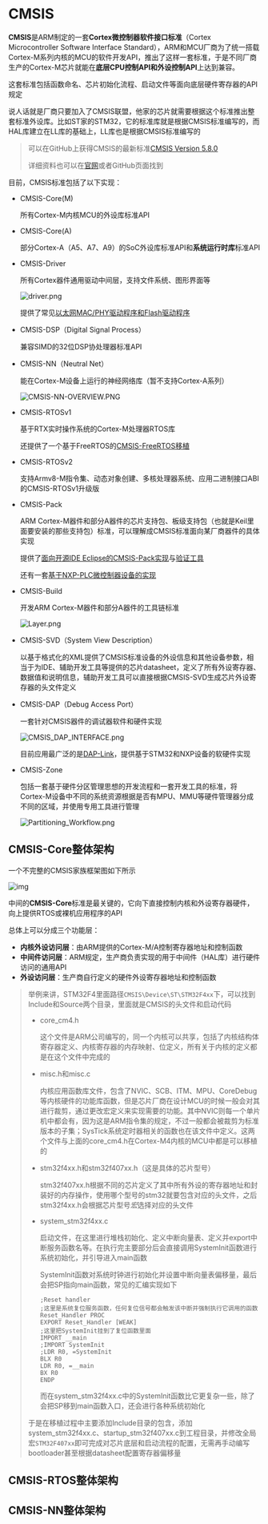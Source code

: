 # CMSIS

**CMSIS**是ARM制定的一套**Cortex微控制器软件接口标准**（Cortex Microcontroller Software Interface Standard），ARM和MCU厂商为了统一搭载Cortex-M系列内核的MCU的软件开发API，推出了这样一套标准，于是不同厂商生产的Cortex-M芯片就能在**底层CPU控制API和外设控制API**上达到兼容。

这套标准包括函数命名、芯片初始化流程、启动文件等面向底层硬件寄存器的API规定

说人话就是厂商只要加入了CMSIS联盟，他家的芯片就需要根据这个标准推出整套标准外设库。比如ST家的STM32，它的标准库就是根据CMSIS标准编写的，而HAL库建立在LL库的基础上，LL库也是根据CMSIS标准编写的

> 可以在GitHub上获得CMSIS的最新标准[CMSIS Version 5.8.0](https://github.com/ARM-software/CMSIS_5)
>
> 详细资料也可以在[官网](https://arm-software.github.io/CMSIS_5/General/html/index.html)或者GitHub页面找到

目前，CMSIS标准包括了以下实现：

* CMSIS-Core(M)

  所有Cortex-M内核MCU的外设库标准API

* CMSIS-Core(A)

  部分Cortex-A（A5、A7、A9）的SoC外设库标准API和**系统运行时库**标准API

* CMSIS-Driver

  所有Cortex器件通用驱动中间层，支持文件系统、图形界面等

  ![driver.png](CMSIS简介.assets/driver.png)

  提供了常见[以太网MAC/PHY驱动程序和Flash驱动程序](https://github.com/arm-software/CMSIS-Driver)

* CMSIS-DSP（Digital Signal Process）

  兼容SIMD的32位DSP协处理器标准API

* CMSIS-NN（Neutral Net）

  能在Cortex-M设备上运行的神经网络库（暂不支持Cortex-A系列）

  ![CMSIS-NN-OVERVIEW.PNG](CMSIS简介.assets/CMSIS-NN-OVERVIEW.PNG)

* CMSIS-RTOSv1

  基于RTX实时操作系统的Cortex-M处理器RTOS库

  还提供了一个基于FreeRTOS的[CMSIS-FreeRTOS移植](https://github.com/arm-software/CMSIS-FreeRTOS)

* CMSIS-RTOSv2

  支持Armv8-M指令集、动态对象创建、多核处理器系统、应用二进制接口ABI的CMSIS-RTOSv1升级版

* CMSIS-Pack

  ARM Cortex-M器件和部分A器件的芯片支持包、板级支持包（也就是Keil里面要安装的那些支持包）标准，可以理解成CMSIS标准面向某厂商器件的具体实现

  提供了[面向开源IDE Eclipse的CMSIS-Pack实现](https://github.com/ARM-software/cmsis-pack-eclipse)与[验证工具](https://github.com/ARM-software/CMSIS-Driver_Validation)

  还有一套[基于NXP-PLC微控制器设备的实现](https://github.com/ARM-software/NXP_LPC)

* CMSIS-Build

  开发ARM Cortex-M器件和部分A器件的工具链标准

  ![Layer.png](CMSIS简介.assets/Layer.png)

* CMSIS-SVD（System View Description）

  以基于格式化的XML提供了CMSIS标准设备的外设信息和其他设备参数，相当于为IDE、辅助开发工具等提供的芯片datasheet，定义了所有外设寄存器、数据值和说明信息，辅助开发工具可以直接根据CMSIS-SVD生成芯片外设寄存器的头文件定义 

* CMSIS-DAP（Debug Access Port）

  一套针对CMSIS器件的调试器软件和硬件实现

  ![CMSIS_DAP_INTERFACE.png](CMSIS简介.assets/CMSIS_DAP_INTERFACE.png)

  目前应用最广泛的是[DAP-Link](https://github.com/ARMmbed/DAPLink)，提供基于STM32和NXP设备的软硬件实现

* CMSIS-Zone

  包括一套基于硬件分区管理思想的开发流程和一套开发工具的标准，将Cortex-M设备中不同的系统资源根据是否有MPU、MMU等硬件管理器分成不同的区域，并使用专用工具进行管理

  ![Partitioning_Workflow.png](CMSIS简介.assets/Partitioning_Workflow.png)

## CMSIS-Core整体架构

一个不完整的CMSIS家族框架图如下所示

![img](CMSIS简介.assets/295752.jpg)

中间的**CMSIS-Core**标准是最关键的，它向下直接控制内核和外设寄存器硬件，向上提供RTOS或裸机应用程序的API

总体上可以分成三个功能层：

* **内核外设访问层**：由ARM提供的Cortex-M/A控制寄存器地址和控制函数
* **中间件访问层**：ARM规定，生产商负责实现的用于中间件（HAL库）进行硬件访问的通用API
* **外设访问层**：生产商自行定义的硬件外设寄存器地址和控制函数

> 举例来讲，STM32F4里面路径`CMSIS\Device\ST\STM32F4xx`下，可以找到Include和Source两个目录，里面就是CMSIS的头文件和启动代码
>
> * core_cm4.h
>
>   这个文件是ARM公司编写的，同一个内核可以共享，包括了内核结构体寄存器定义、内核寄存器的内存映射、位定义，所有关于内核的定义都是在这个文件中完成的
>
> * misc.h和misc.c
>
>   内核应用函数库文件，包含了NVIC、SCB、ITM、MPU、CoreDebug等内核硬件的功能库函数，但是芯片厂商在设计MCU的时候一般会对其进行裁剪，通过更改宏定义来实现需要的功能。其中NVIC则每一个单片机中都会有，因为这是ARM指令集的规定，不过一般都会被裁剪为标准版本的子集；SysTick系统定时器相关的函数也在该文件中定义。这两个文件与上面的core_cm4.h在Cortex-M4内核的MCU中都是可以移植的
>
> * stm32f4xx.h和stm32f407xx.h（这是具体的芯片型号）
>
>   stm32f407xx.h根据不同的芯片定义了其中所有外设的寄存器地址和封装好的内存操作，使用哪个型号的stm32就要包含对应的头文件，之后stm32f4xx.h会根据芯片型号*宏*选择对应的头文件
>
> * system_stm32f4xx.c
>
>   启动文件，在这里进行堆栈初始化、定义中断向量表、定义并export中断服务函数名等。在执行完主要部分后会直接调用SystemInit函数进行系统初始化，并引导进入main函数
>
>   SystemInit函数对系统时钟进行初始化并设置中断向量表偏移量，最后会把SP指向main函数，常见的汇编实现如下
>   
>   ```assembly
>   ;Reset handler
>   ;这里是系统复位服务函数，任何复位信号都会触发该中断并强制执行它调用的函数
>   Reset_Handler PROC
>   EXPORT Reset_Handler [WEAK]
>   ;这里把SystemInit挂到了复位函数里面
>   IMPORT __main
>   ;IMPORT SystemInit
>   ;LDR R0, =SystemInit
>   BLX R0
>   LDR R0, =__main
>   BX R0
>   ENDP
>   ```
>   
>   而在system_stm32f4xx.c中的SystemInit函数比它更复杂一些，除了会把SP移到main函数入口，还会进行各种系统初始化
>
> 于是在移植过程中主要添加Include目录的包含，添加system_stm32f4xx.c、startup_stm32f407xx.c到工程目录，并修改全局宏`STM32F407xx`即可完成对芯片底层和启动流程的配置，无需再手动编写bootloader甚至根据datasheet配置寄存器偏移量

## CMSIS-RTOS整体架构











## CMSIS-NN整体架构
